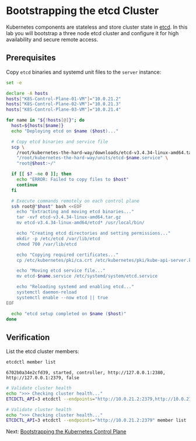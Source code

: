 # Bootstrapping the etcd Cluster

Kubernetes components are stateless and store cluster state in [etcd](https://github.com/etcd-io/etcd). In this lab you will bootstrap a three node etcd cluster and configure it for high availability and secure remote access.

## Prerequisites

Copy `etcd` binaries and systemd unit files to the `server` instance:

```bash
set -e

declare -A hosts
hosts["K8S-Control-Plane-01-VM"]="10.0.21.2"
hosts["K8S-Control-Plane-02-VM"]="10.0.21.3"
hosts["K8S-Control-Plane-03-VM"]="10.0.21.4"

for name in "${!hosts[@]}"; do
  host=${hosts[$name]}
  echo "Deploying etcd on $name ($host)..."

  # Copy etcd binaries and service file
  scp \
    /root/kubernetes-the-hard-way/downloads/etcd-v3.4.34-linux-amd64.tar.gz \
    "/root/kubernetes-the-hard-way/units/etcd-$name.service" \
    "root@$host:~/"

  if [[ $? -ne 0 ]]; then
    echo "ERROR: Failed to copy files to $host"
    continue
  fi

  # Execute commands remotely on each control plane
  ssh root@"$host" bash <<EOF
    echo "Extracting and moving etcd binaries..."
    tar -xvf etcd-v3.4.34-linux-amd64.tar.gz
    mv etcd-v3.4.34-linux-amd64/etcd* /usr/local/bin/

    echo "Creating etcd directories and setting permissions..."
    mkdir -p /etc/etcd /var/lib/etcd
    chmod 700 /var/lib/etcd

    echo "Copying required certificates..."
    cp /etc/kubernetes/pki/ca.crt /etc/kubernetes/pki/kube-api-server.key /etc/kubernetes/pki/kube-api-server.crt /etc/etcd/

    echo "Moving etcd service file..."
    mv etcd-$name.service /etc/systemd/system/etcd.service

    echo "Reloading systemd and enabling etcd..."
    systemctl daemon-reload
    systemctl enable --now etcd || true
EOF

  echo "etcd setup completed on $name ($host)"
done

```



## Verification

List the etcd cluster members:

```bash
etcdctl member list
```

```text
6702b0a34e2cfd39, started, controller, http://127.0.0.1:2380, http://127.0.0.1:2379, false
```

```bash
# Validate cluster health
echo ">>> Checking cluster health..."
ETCDCTL_API=3 etcdctl --endpoints="http://10.0.21.2:2379,http://10.0.21.3:2379,http://10.0.21.4:2379" endpoint health
```
```bash
# Validate cluster health
echo ">>> Checking cluster health..."
ETCDCTL_API=3 etcdctl --endpoints="http://10.0.21.2:2379" member list
```





Next: [Bootstrapping the Kubernetes Control Plane](08-bootstrapping-kubernetes-controllers.md)
